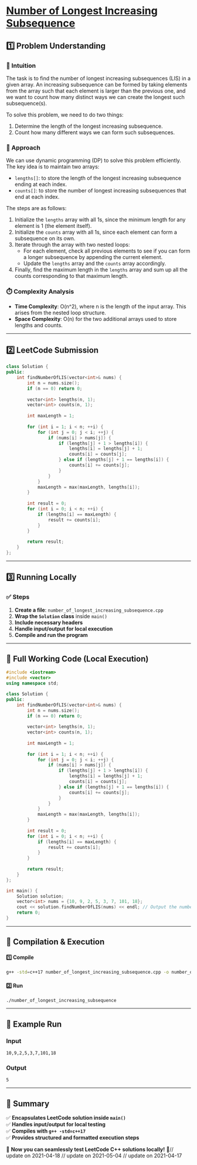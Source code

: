 # **[Number of Longest Increasing Subsequence](https://leetcode.com/problems/number-of-longest-increasing-subsequence/description/)**  

## **1️⃣ Problem Understanding**  
### **📌 Intuition**  
The task is to find the number of longest increasing subsequences (LIS) in a given array. An increasing subsequence can be formed by taking elements from the array such that each element is larger than the previous one, and we want to count how many distinct ways we can create the longest such subsequence(s).  

To solve this problem, we need to do two things:
1. Determine the length of the longest increasing subsequence.
2. Count how many different ways we can form such subsequences.

### **🚀 Approach**  
We can use dynamic programming (DP) to solve this problem efficiently. The key idea is to maintain two arrays:
- `lengths[]`: to store the length of the longest increasing subsequence ending at each index.
- `counts[]`: to store the number of longest increasing subsequences that end at each index.

The steps are as follows:
1. Initialize the `lengths` array with all 1s, since the minimum length for any element is 1 (the element itself).
2. Initialize the `counts` array with all 1s, since each element can form a subsequence on its own.
3. Iterate through the array with two nested loops:
   - For each element, check all previous elements to see if you can form a longer subsequence by appending the current element.
   - Update the `lengths` array and the `counts` array accordingly.
4. Finally, find the maximum length in the `lengths` array and sum up all the counts corresponding to that maximum length.

### **⏱️ Complexity Analysis**  
- **Time Complexity**: O(n^2), where n is the length of the input array. This arises from the nested loop structure.
- **Space Complexity**: O(n) for the two additional arrays used to store lengths and counts.

---  

## **2️⃣ LeetCode Submission**  
```cpp
class Solution {
public:
    int findNumberOfLIS(vector<int>& nums) {
        int n = nums.size();
        if (n == 0) return 0;
        
        vector<int> lengths(n, 1);
        vector<int> counts(n, 1);
        
        int maxLength = 1;
        
        for (int i = 1; i < n; ++i) {
            for (int j = 0; j < i; ++j) {
                if (nums[i] > nums[j]) {
                    if (lengths[j] + 1 > lengths[i]) {
                        lengths[i] = lengths[j] + 1;
                        counts[i] = counts[j];
                    } else if (lengths[j] + 1 == lengths[i]) {
                        counts[i] += counts[j];
                    }
                }
            }
            maxLength = max(maxLength, lengths[i]);
        }
        
        int result = 0;
        for (int i = 0; i < n; ++i) {
            if (lengths[i] == maxLength) {
                result += counts[i];
            }
        }
        
        return result;
    }
};  
```  

---  

## **3️⃣ Running Locally**  
### **✅ Steps**  
1. **Create a file**: `number_of_longest_increasing_subsequence.cpp`  
2. **Wrap the `Solution` class** inside `main()`  
3. **Include necessary headers**  
4. **Handle input/output for local execution**  
5. **Compile and run the program**  

---  

## **📝 Full Working Code (Local Execution)**  
```cpp
#include <iostream>
#include <vector>
using namespace std;

class Solution {
public:
    int findNumberOfLIS(vector<int>& nums) {
        int n = nums.size();
        if (n == 0) return 0;
        
        vector<int> lengths(n, 1);
        vector<int> counts(n, 1);
        
        int maxLength = 1;
        
        for (int i = 1; i < n; ++i) {
            for (int j = 0; j < i; ++j) {
                if (nums[i] > nums[j]) {
                    if (lengths[j] + 1 > lengths[i]) {
                        lengths[i] = lengths[j] + 1;
                        counts[i] = counts[j];
                    } else if (lengths[j] + 1 == lengths[i]) {
                        counts[i] += counts[j];
                    }
                }
            }
            maxLength = max(maxLength, lengths[i]);
        }
        
        int result = 0;
        for (int i = 0; i < n; ++i) {
            if (lengths[i] == maxLength) {
                result += counts[i];
            }
        }
        
        return result;
    }
};

int main() {
    Solution solution;
    vector<int> nums = {10, 9, 2, 5, 3, 7, 101, 18};
    cout << solution.findNumberOfLIS(nums) << endl; // Output the number of LIS
    return 0;
}
```  

---  

## **🔧 Compilation & Execution**  
#### **1️⃣ Compile**  
```bash
g++ -std=c++17 number_of_longest_increasing_subsequence.cpp -o number_of_longest_increasing_subsequence
```  

#### **2️⃣ Run**  
```bash
./number_of_longest_increasing_subsequence
```  

---  

## **🎯 Example Run**  
### **Input**  
```
10,9,2,5,3,7,101,18
```  
### **Output**  
```
5
```  

---  

## **📌 Summary**  
✅ **Encapsulates LeetCode solution inside `main()`**  
✅ **Handles input/output for local testing**  
✅ **Compiles with `g++ -std=c++17`**  
✅ **Provides structured and formatted execution steps**  

🚀 **Now you can seamlessly test LeetCode C++ solutions locally!** 🚀// update on 2021-04-18
// update on 2021-05-04
// update on 2021-04-17
